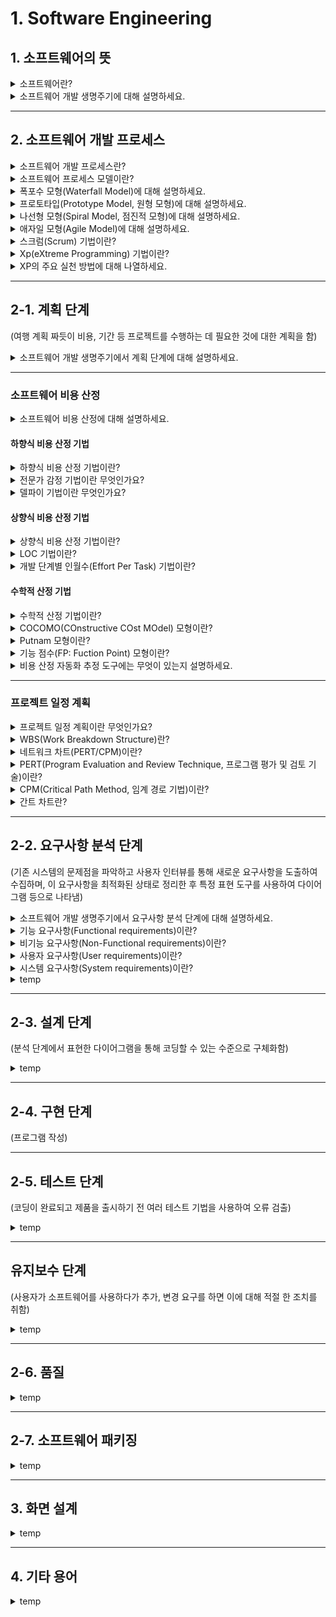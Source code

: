 # 1. Software Engineering

## 1. 소프트웨어의 뜻

<details>
<summary>소프트웨어란?</summary>
<br>
<div markdown="1">

소프트웨어는 `컴퓨터 시스템`, `프로그램`, `데이터`에 의해 `처리된 모든 정보`를 말합니다. <br>
컴퓨터의 시스템을 구성하는 주요 요소 중 하나로, `컴퓨터를 사용하는 목적`이기도 합니다. <br>
소프트웨어가 없는 컴퓨터, 즉 하드웨어는 빈 껍질이기 때문입니다. <br>
<br>

</div>
</details>

<details>
<summary>소프트웨어 개발 생명주기에 대해 설명하세요.</summary>
<br>
<div markdown="1">

소프트웨어는 `계획` 단계를 시작으로 `요구분석`, `설계`, `구현`, `테스트`, `유지보수` 단계를 거쳐 개발됩니다. <br>
`하나의 제품`인 `소프트웨어`를 `만들기 위해` 계획 단계에서 유지보수 단계에 이르기까지 일어나는 `일련의 과정`을 말합니다. <br>
<br>

</div>
</details>

---

## 2. 소프트웨어 개발 프로세스

<details>
<summary>소프트웨어 개발 프로세스란?</summary>
<br>
<div markdown="1">

어떤 작업에 대한 수많은 반복과 시행착오를 통하여 얻은 `방법`이나 `도구` 등에 관한 `지식`을 같은 작업을 수행하는 다른 사람들에게 `전달`함으로써 `시행착오를 줄이`고 `빠르게 적응`하여 일을 할 수 있도록 `가이드` 역할을 합니다. <br>
여러 소프트웨어 프로세스 모델 중에서 `가장 적합한 모델`을 프로젝트 `표준`으로 정하고 모든 참여자가 그 표준의 `질서`에 따라 개발해야 합니다. <br>
<br>

</div>
</details>

<details>
<summary>소프트웨어 프로세스 모델이란?</summary>
<br>
<div markdown="1">

`소프트웨어 개발 생명주기`(Software Development Life-Cycle)라고도 하며, `공장`에서 제품을 `생산`하듯이 소프트웨어를 개발하도록 `개발의 전 과정`을 `하나의 프로세스로 정의`합니다. <br>
따라서 `주어진 예산`과 `자원`으로 `개발`하고 `관리`하는 방법을 `구체적으로 정의`합니다.<br>
프로젝트에 대한 전체적인 `기본 골격`을 세워주며 그에 따른 `일정 계획을 수립`할 수 있고, <br>
`개발 비용 산정` 뿐 아니라 `여러 자원`을 `산정`하고 `분배`할 수 있습니다. <br>
또한 참여자 간의 `의사소통 기준`을 정할 수 있고 `용어의 표준화`를 가능케 할 뿐만 아니라 `개발 진행 상황`도 명확히 파악할 수 있습니다. <br>
<br>

</div>
</details>

<details>
<summary>폭포수 모형(Waterfall Model)에 대해 설명하세요.</summary>
<br>
<div markdown="1">

`이전 단계로 돌아갈 수 없다`는 전제하에 `각 단계`를 `확실히 매듭`짓고 그 `결과`를 `철저하게 검토`하여 `승인 과정`을 거친 후에 `다음 단계를 진행`하는 개발방법론입니다. <br>
`가장 오래`되고 `폭넓게` 사용되는 `전통적`인 모형으로, `고전적 생명주기 모형`이라고도 합니다. <br>
<br>

</div>
</details>

<details>
<summary>프로토타입(Prototype Model, 원형 모형)에 대해 설명하세요.</summary>
<br>
<div markdown="1">

`사용자의 요구사항`을 파악하기 위해 실제 개발될 소프트웨어에 대한 `견본품(Prototype)`을 만들어 `최종 결과물을 예측`하는 모형입니다. <br>
<br>

</div>
</details>

<details>
<summary>나선형 모형(Spiral Model, 점진적 모형)에 대해 설명하세요.</summary>
<br>
<div markdown="1">

`나선을 따라 돌듯이` `여러 번`의 소프트웨어 `개발 과정`을 거쳐 `점진적`으로 완벽한 최종 소프트웨어를 개발하는 모형입니다. <br>
`보헴(Boehm)`이 제안한 것으로, 폭포수 모형과 프로토타입 모형의 장점에 `위험 분석 기능을 추가`한 모형입니다. <br>
`누락`되거나 `추가`된 `요구사항을 반영`할 수 있고, `유지보수 과정이 불필요`하다는 장점이 있습니다.
<br>

</div>
</details>

<details>
<summary>애자일 모형(Agile Model)에 대해 설명하세요.</summary>
<br>
<div markdown="1">

`고객의 요구사항 변화`에 `유연하게 대응`할 수 있도록 `일정한 주기를 반복`하면서 개발하는 모형입니다. <br>
어느 특정 개발 방법론이 아니라 `좋은 것을 빠르고 낭비 없게` 만들기 위해 `고객과의 소통에 초점`을 맞춘 방법론입니다. <br>
`폭포수 모형과 대조적`이며, 대표적인 개발 모형으로는 `스크럼(Scrum)`, `Xp(eXtreme Programming)`, `칸반`, `Lean`, `기능 중심 개발(FDD)` 등이 있습니다.
<br>

</div>
</details>

<details>
<summary>스크럼(Scrum) 기법이란?</summary>
<br>
<div markdown="1">

`팀이 중심`이 되어 개발의 `효율성`을 높이는 기법으로, <br>
팀원 `스스로`가 `스크럼 팀`을 구성하고 `개발 작업`에 관한 `모든 것을 스스로 해결`할 수 있어야 합니다. <br>
<br>

</div>
</details>

<details>
<summary>Xp(eXtreme Programming) 기법이란?</summary>
<br>
<div markdown="1">

수시로 발생하는 `고객의 요구사항`에 `유연하게 대응`하기 위해 `고객의 참여`와 `개발과정의 반복`을 `극대화`하여 `개발 생산성을 향상`시키는 방법입니다.<br>
XP의 `5개 핵심 가치`로는 `의사소통(Communication)`, `단순성(Simplicity)`, `용기(Courage)`, `존중(Respect)`, `피드백(Feedback)`이 있습니다. <br>
<br>

</div>
</details>

<details>
<summary>XP의 주요 실천 방법에 대해 나열하세요.</summary>
<br>
<div markdown="1">

1. `Pair Programming`(짝 프로그래밍): 다른 사람과 `함께` 프로그래밍을 수행함으로써 `개발에 대한 책임`을 `공동으로 나눠` 갖는 환경을 조성합니다. <br>
2. `Collective Ownership`(공동 코드 소유): 개발 `코드`에 대한 `권한`과 `책임`을 `공동으로 소유`합니다. <br>
3. `Test-Driven Development`(TDD, 테스트 주도 개발): 개발자가 `실제 코드를 작성하기 전`에 `테스트 케이스`를 먼저 작성하므로 자신이 `무엇을 해야 할지`를 정확히 `파악`할 수 있습니다. <br>
4. `Whole Team`(전체 팀): 개발에 참여하는 모든 `구성원`들은 각자 자신의 `역할`이 있고 그 역할에 대한 `책임`을 가져야 합니다. <br>
5. Continous Integration(`CI`, 지속적인 통합): `모듈 단위`로 나눠서 개발된 코드들을 `하나의 작업`이 `마무리` 될 때 마다 `지속적으로 통합`합니다. <br>
6. `Refactoring`(리팩토링): 프로그램 `기능의 변경 없이` 시스템을 `재구성`합니다. <br>
7. `Small Release`(소규모 릴리즈): `릴리즈` 기간을 `짧게 반복`함으로서 고객의 `요구변화`에 `신속히 대응`할 수 있습니다. <br>
<br>
</div>
</details>

---

## 2-1. 계획 단계

(여행 계획 짜듯이 비용, 기간 등 프로젝트를 수행하는 데 필요한 것에 대한 계획을 함)

<details>
<summary>소프트웨어 개발 생명주기에서 계획 단계에 대해 설명하세요.</summary>

<br>
현재 상황과 구현될 시스템의 목표 및 제약조건 등을 포함해 무엇을 개발할 것인지 명확히 정의하고 개발 범위를 결정해야 합니다. <br>
개발할 시스템을 정의하고 신규 시스템 실형 방안을 모색하면서, 투자 효율성이 얼마나 높은지, 시장성은 얼마나 큰지 등을 검토해야 합니다. <br>
사용자가 원하는 수준으로 개발하기 위해, 기술적인 어려움은 없는지 개발과정에서 사용하는 프로그램이나 도구가 소유권 등의 법적인 문제는 없는지 면밀히 검토해야 합니다. <br>
<br>
</details>

---

### 소프트웨어 비용 산정

<details>
<summary>소프트웨어 비용 산정에 대해 설명하세요.</summary>

<br>
개발에 소요되는 인원, 자원, 기간 등으로 소프트웨어의 규모를 확인하여 개발 계획 수립에 필요한 비용을 산정하는 것을 의미합니다. <br>
사람(개발자)가 중심이 되기 때문에 사람에 매우 의존적이라 개발자의 능력, 개발 기간 등 비용 결정 요소에 따라 다른 결과가 도출될 수 있습니다. <br>
이를 위해 누가 산출해도 동일한 결과를 얻을 수 있는 개발 비용 산정 방법이 있으며, 크게 하향식 비용 산정 기법과 상향식 비용 산정 기법으로 나뉩니다. <br>
<br>
</details>

#### 하향식 비용 산정 기법

<details>
<summary>하향식 비용 산정 기법이란?</summary>

<br>
과거의 유사한 경험을 바탕으로 전문 지식이 많은 개발자들이 참여한 회의를 통해 비용을 산정하는 비과학적인 방법입니다. <br>
</details>

<details>
<summary>전문가 감정 기법이란 무엇인가요?</summary>

<br>
전문가 감정 기법이란 전문가 감정 기법 조직 내에 있는 경험이 많은 두 명 이상의 전문가에게 비용 산정을 의뢰하는 기법입니다. <br>
<br>
</details>

<details>
<summary>델파이 기법이란 무엇인가요?</summary>

<br>
전문가 감정 기법의 주관적인 편견을 보완하기 위해 많은 전문가의 의견을 종합하여 산정하는 기법입니다. <br>
<br>
</details>

#### 상향식 비용 산정 기법

<details>
<summary>상향식 비용 산정 기법이란?</summary>

<br>
프로젝트의 세부적인 작업 단위별로 비용을 산정한 후 집게하여 전체 비용을 산정하는 방법입니다. <br>
LOC 기법, 개발 단계별 인월수 기법, 수학적 산정 기법 등이 있습니다. <br>
<br>
</details>

<details>
<summary>LOC 기법이란?</summary>

<br>
소프트웨어 각 기능의 우너시 코드 라인 수의 비관치, 낙관치, 기대치를 측정하여 예측치를 구하고 이를 이용하여 비용을 산정하는 기법입니다. <br>
- 비관치: 가장 많이 측정된 코드 라인 수 <br>
- 낙관치: 가장 적게 측정된 코드 라인 수 <br>
- 기대치: 측정된 모든 코드 라인 수의 평균 <br>
<br>
</details>

<details>
<summary>개발 단계별 인월수(Effort Per Task) 기법이란?</summary>

<br>
LOC 기법을 보완하기 위한 기법으로 각 기능을 구현시키는 데 필요한 노력을 생명 주기의 각 단계별로 산정하며, <br>
LOC 기법보다 더 정확합니다. <br>
<br>
</details>

#### 수학적 산정 기법

<details>
<summary>수학적 산정 기법이란?</summary>

<br>
경험적 추정 모형, 실험적 추정 모형이라고도 하며 개발 비용 산정의 자동화를 목표로 합니다. <br>
대표적으로 COCOMO 모형, Putnam 모형, 기능 점수(FP) 모형이 있습니다.<br>
<br>
</details>

<details>
<summary>COCOMO(COnstructive COst MOdel) 모형이란?</summary>

<br>
LOC에 의한 비용 산정 기법으로, <br>
개발할 소프트웨어 규모, LOC를 예측한 후 이를 소프트웨어 종류에 따라 다르게 책정되는 비용 산정 방정식에 대입하여 비용을 산정합니다. <br>
비용 산정 결과 프로젝트를 완성하는데 필요한 노력(Man-Month)으로 나타내며 보헴이 제안했습니다. <br>
- 조직형(Organic Model): 기관 내부에서 개발된 중/소 규모의 소프트웨어로, 5만(50KDSI) 라인 이하의 소프트웨어를 개발하는 유형입니다. 일괄 자료 처리, 과학 기술 계산용, 비즈니스 자료 처리용, 사무 처리용, 업무용, 과학용 응용 소프트웨어 개발에 적합합니다. <br>
- 반분리형(Semi-Detached Model): 조직형과 내장형의 중간형 소프트웨어로, 30만(300KDSI) 라인 이하의 소프트웨어를 개발하는 유형입니다. 트랜잭션 처리 시스템, 운영체제, 데이터베이스 관리 시스템, 컴파일러, 인터프리터와 같은 유틸리티 개발에 적합합니다. <br>
- 내장형(Embedded Model): 초대형 규모의 소프트웨어로 30만(300KDSI) 라인 이상의 소프트에어를 개발하는 유형입니다. 트랜 잭션 처리 시스템이나 운영체제, 신호기 제어 시스템, 미사일 유도 시스템, 실시간 처리 시스템 등의 시스템 프로그램 개발에 적합합니다. <br>
<br>
</details>

<details>
<summary>Putnam 모형이란?</summary>

<br>
소프트웨어 생명 주기의 전 과정 동안에 사용될 노력의 분포를 예상하는 모형입니다. <br>
푸트남(Putnam)이 제안한 것으로 생명주기 예측 모형이라고도 합니다. <br>
<br>
</details>

<details>
<summary>기능 점수(FP: Fuction Point) 모형이란?</summary>

<br>
소프트웨어의 기능을 증대시키는 요인별로 가중치를 부여하고 요인별 가중치를 합산하여 총 기능 점수를 산출하며 총 기능 점수와 영향도를 이용하여 기능 점수(FP)를 구한 후 이를 이용해서 비용을 산정하는 기법입니다. <br>
알브레히트(Albrecht)가 제안했습니다. <br>
<br>
</details>

<details>
<summary>비용 산정 자동화 추정 도구에는 무엇이 있는지 설명하세요.</summary>

<br>
SLIM: Rayleigh-Norden 곡선과 Putnam 예측 모델을 기초로 하여 개발된 자동화 추정 도구입니다.<br>
ESTIMACS: 다양한 프로젝트와 개인별 요소를 수용하도록 FP모형을 기초로 하여 개발된 자동화 추정 도구입니다. <br>
<br>
</details>

---

### 프로젝트 일정 계획

<details>
<summary>프로젝트 일정 계획이란 무엇인가요?</summary>

<br>
소프트웨어를 개발하기 위한 어떤 작업이 필요한지 찾은 후, <br>
이를 진행할 순서를 결정하거나 주어진 개발 기간에 소작업의 개발 기간 및 그들 간의 순서, 필요한 자원 등과 같은 일정을 계획하는 것을 말합니다. <br>
<br>
</details>

<details>
<summary>WBS(Work Breakdown Structure)란?</summary>

<br>
프로젝트 목표를 달성하기 위해 필요한 활동과 업무를 세분화하는 작업으로, <br>
쉽게 말해 업무 분장을 하는 것입니다. <br>
<br>
</details>

<details>
<summary>네트워크 차트(PERT/CPM)이란?</summary>

<br>
프로젝트를 완료할 수 있는 최소 기간은 얼마인지,<br>
완료 시간을 맞추기 위해서는 각 작업을 언제 시작하고 완료해야 하는지,<br>
지연되지 않으려면 어떤 작업에 특히 주의를 기울여야 하는지, <br>
또 전체 프로젝트 완료 기간을 단축하기 위해서는 어떤 작업들을 단축하는 것이 가장 경제적인지 등을 알아보기 위해 필요한 도구입니다. <br>
<br>
</details>

<details>
<summary>PERT(Program Evaluation and Review Technique, 프로그램 평가 및 검토 기술)이란?</summary>

<br>
프로젝트에 필요한 전체 작업의 상호 관계를 표시하는 네트워크로, <br>
프로그램을 평가하고 검토하는 프로젝트 관리 기법으로 프로젝트 진행 상황을 통계적인 방법으로 파악하고 이를 통해 일정 계획 및 통제를 할 수 있도록 고안되었습니다. <br>
<br>
</details>

<details>
<summary>CPM(Critical Path Method, 임계 경로 기법)이란?</summary>

<br>
프로젝트 완성에 필요한 작업을 나열하고 작업에 필요한 소요 기간을 예측하는데 사용하는 기법입니다. <br>
미국 듀퐁사에서 화학 처리 공장의 건설 계획을 조직적으로 추진하기 위해 개발하였고, <br>
건설 공사와 같이 단위 작업이 확정적 소요 시간을 갖는 프로젝트인 경우에 적합합니다.<br>
- 원형 노드: 작업, 작업 이름과 소요 기간 표시
- 박스 노드: 이정표, 이정표 이름과 예상 완료 시간을 표시
- 간선: 화살표, 간선의 흐름에 따라 각 작업이 진행되며, 전 작업이 완료되어야 다음 작업을 진행할 수 있습니다. <br>
인계 경로(Ciritical path)는 그래프에서 여유 시간이 없는 경로로, 쉽게 말해 최장 경로가 됩니다. <br>
<br>
</details>

<details>
<summary>간트 차트란?</summary>

<br>
프로젝트의 각 작업들이 언제 시작하고 언제 종료되는지에 대한 작업 일정을 막대 도표를 이용하여 표시하는 프로젝트 일정표로. <br>
시간선(Time-Line)차트라고도 합니다. <br>
<br>
</details>

---

## 2-2. 요구사항 분석 단계

(기존 시스템의 문제점을 파악하고 사용자 인터뷰를 통해 새로운 요구사항을 도출하여 수집하며, 이 요구사항을 최적화된 상태로 정리한 후 특정 표현 도구를 사용하여 다이어그램 등으로 나타냄)

<details>
<summary>소프트웨어 개발 생명주기에서 요구사항 분석 단계에 대해 설명하세요.</summary>

<br>
소프트웨어 개발의 궁극적인 목적은 개발된 소프트웨어를 사용하는 고객이 만족하도록 하는 것이기 때문에, 고객이 원하는 품질의 제품을 정해진 개발 기간과 주어진 예산 범위 안에서 개발해야 합니다. <br>
그러려면 먼저 사용자의 요구사항을 정확히 파악하고 분석하는 작업이 필요합니다. <br>
요구사항이란 어떤 문제를 해결하기 위해 제공하는 서비스에 대한 설명과, 서비스가 정상적으로 운영되는데 필요한 제약조건을 의미합니다. <br>
<br>
</details>

<details>
<summary>기능 요구사항(Functional requirements)이란?</summary>

<br>
시스템이 무엇을 하는지, 어떤 기능을 하는지 등의 기능이나 수행과 관련된 요구사항입니다. <br>
<br>
</details>

<details>
<summary>비기능 요구사항(Non-Functional requirements)이란?</summary>

<br>
품질이나 제약사항과 관련된 요구사항입니다. <br>
<br>
</details>

<details>
<summary>사용자 요구사항(User requirements)이란?</summary>

<br>
사용자 관점에서 본 시스템이 제공해야 할 요구사항입니다. <br>
<br>
</details>

<details>
<summary>시스템 요구사항(System requirements)이란?</summary>

<br>
개발자 관점에서 본 시스템 전체가 사용자와 다른 시스템에 제공해야 할 요구사항으로, <br>
소프트웨어 요구사항이라고도 합니다. <br>
<br>
</details>

<details>
<summary>temp</summary>

<br>
temp
<br>
</details>

---

## 2-3. 설계 단계

(분석 단계에서 표현한 다이어그램을 통해 코딩할 수 있는 수준으로 구체화함)

<details>
<summary>temp</summary>

<br>
temp
<br>
</details>

---

## 2-4. 구현 단계

(프로그램 작성)

---

## 2-5. 테스트 단계

(코딩이 완료되고 제품을 출시하기 전 여러 테스트 기법을 사용하여 오류 검출)

<details>
<summary>temp</summary>

<br>
temp
<br>
</details>

---

## 유지보수 단계

(사용자가 소프트웨어를 사용하다가 추가, 변경 요구를 하면 이에 대해 적절 한 조치를 취함)

<details>
<summary>temp</summary>

<br>
temp
<br>
</details>

---

## 2-6. 품질

<details>
<summary>temp</summary>

<br>
temp
<br>
</details>

---

## 2-7. 소프트웨어 패키징

<details>
<summary>temp</summary>

<br>
temp
<br>
</details>

---

## 3. 화면 설계

<details>
<summary>temp</summary>

<br>
temp
<br>
</details>

---

## 4. 기타 용어

<details>
<summary>temp</summary>

<br>
temp
<br>
</details>
